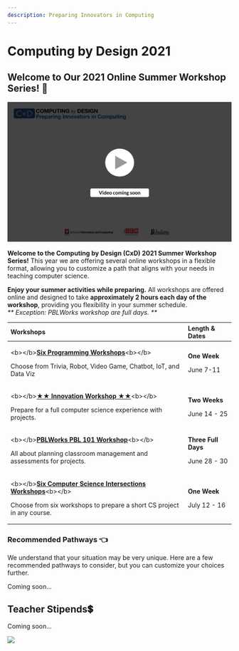 ```yaml
---
description: Preparing Innovators in Computing
---
```


# Computing by Design 2021

## Welcome to Our 2021 Online Summer Workshop Series! 👋 

![](.gitbook/assets/vidcoming.png)

**Welcome to the Computing by Design \(CxD\) 2021 Summer Workshop Series!** This year we are offering several online workshops in a flexible format, allowing you to customize a path that aligns with your needs in teaching computer science. 

**Enjoy your summer activities while preparing.** All workshops are offered online and designed to take **approximately 2 hours each day of the workshop**, providing you flexibility in your summer schedule.    
_\*\* Exception: PBLWorks workshop are full days. \*\*_

<table>
  <thead>
    <tr>
      <th style="text-align:left">Workshops</th>
      <th style="text-align:left">Length &amp; Dates</th>
    </tr>
  </thead>
  <tbody>
    <tr>
      <td style="text-align:left">
        <p>&lt;b&gt;&lt;/b&gt;<a href="programming-workshops/choose-programming-workshop.md"><b>Six Programming Workshops</b></a>&lt;b&gt;&lt;/b&gt;</p>
        <p>Choose from Trivia, Robot, Video Game, Chatbot, IoT, and Data Viz</p>
      </td>
      <td style="text-align:left">
        <p><b>One Week</b>
        </p>
        <p>June 7-11</p>
      </td>
    </tr>
    <tr>
      <td style="text-align:left">
        <p>&lt;b&gt;&lt;/b&gt;<a href="cxd-innovation-workshop/full-experience.md"><b>&#x2605;&#x2605; Innovation Workshop &#x2605;&#x2605;</b></a>&lt;b&gt;&lt;/b&gt;</p>
        <p>Prepare for a full computer science experience with projects.</p>
      </td>
      <td style="text-align:left">
        <p><b>Two Weeks</b>
        </p>
        <p>June 14 - 25</p>
      </td>
    </tr>
    <tr>
      <td style="text-align:left">
        <p>&lt;b&gt;&lt;/b&gt;<a href="pblworks-101-workshop/classroom.md"><b>PBLWorks PBL 101 Workshop</b></a>&lt;b&gt;&lt;/b&gt;</p>
        <p>All about planning classroom management and assessments for projects.</p>
      </td>
      <td style="text-align:left">
        <p><b>Three Full Days</b>
        </p>
        <p>June 28 - 30</p>
      </td>
    </tr>
    <tr>
      <td style="text-align:left">
        <p>&lt;b&gt;&lt;/b&gt;<a href="cs-intersections-workshops/short-projects.md"><b>Six Computer Science Intersections Workshops</b></a>&lt;b&gt;&lt;/b&gt;</p>
        <p>Choose from six workshops to prepare a short CS project in any course.</p>
      </td>
      <td style="text-align:left">
        <p><b>One Week</b>
        </p>
        <p>July 12 - 16</p>
      </td>
    </tr>
  </tbody>
</table>

### Recommended Pathways 👈 

We understand that your situation may be very unique. Here are a few recommended pathways to consider, but you can customize your choices further.

Coming soon...

## Teacher Stipends💲 

Coming soon...



![](.gitbook/assets/orgbanner.png)

